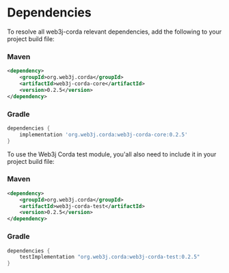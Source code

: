 Dependencies
============

To resolve all web3j-corda relevant dependencies, add the following to your project build file:

### Maven

```xml
<dependency>
    <groupId>org.web3j.corda</groupId>
    <artifactId>web3j-corda-core</artifactId>
    <version>0.2.5</version>
</dependency>
```

### Gradle

```groovy
dependencies {
    implementation 'org.web3j.corda:web3j-corda-core:0.2.5'
}
```

To use the Web3j Corda test module, you'all also need to include it in your project build file:
    
### Maven
  
```xml
<dependency>
    <groupId>org.web3j.corda</groupId>
    <artifactId>web3j-corda-test</artifactId>
    <version>0.2.5</version>
</dependency>
```

### Gradle

```groovy
dependencies {
    testImplementation "org.web3j.corda:web3j-corda-test:0.2.5"
}
```